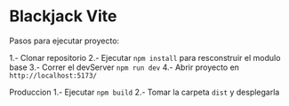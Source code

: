 # Blackjack Vite

Pasos para ejecutar proyecto:

1.- Clonar repositorio
2.- Ejecutar  ``` npm install ``` para resconstruir el modulo base
3.- Correr el devServer ``` npm run dev ```
4.- Abrir proyecto en ```http://localhost:5173/```

Produccion
1.- Ejecutar  ``` npm build ``` 
2.- Tomar la carpeta   ``` dist ``` y desplegarla